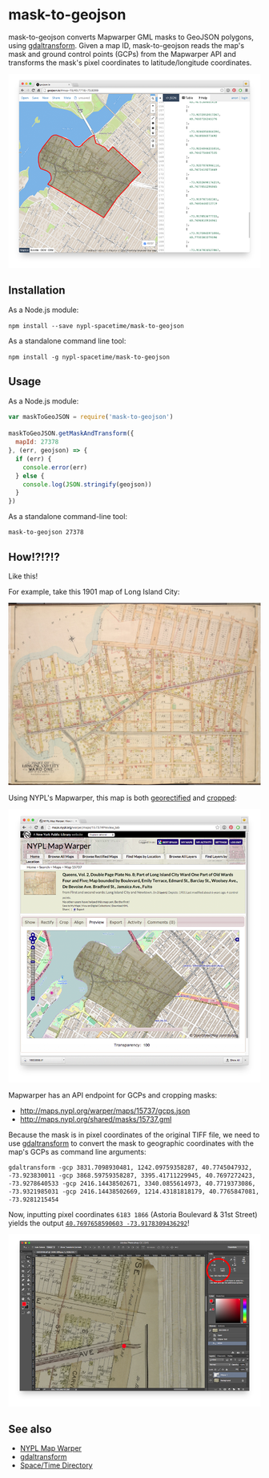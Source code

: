 # mask-to-geojson

mask-to-geojson converts Mapwarper GML masks to GeoJSON polygons, using [gdaltransform](http://www.gdal.org/gdaltransform.html). Given a map ID, mask-to-geojson reads the map's mask and ground control points (GCPs) from the Mapwarper API and transforms the mask's pixel coordinates to latitude/longitude coordinates.

![](images/geojson.png)

## Installation

As a Node.js module:

`npm install --save nypl-spacetime/mask-to-geojson`

As a standalone command line tool:

`npm install -g nypl-spacetime/mask-to-geojson`

## Usage

As a Node.js module:

```js
var maskToGeoJSON = require('mask-to-geojson')

maskToGeoJSON.getMaskAndTransform({
  mapId: 27378
}, (err, geojson) => {
  if (err) {
    console.error(err)
  } else {
    console.log(JSON.stringify(geojson))    
  }
})
```

As a standalone command-line tool:

```
mask-to-geojson 27378
```

## How!?!?!?

Like this!

For example, take this 1901 map of Long Island City:

[![](images/63226e55-ebe7-159d-e040-e00a1806318b.jpg)](http://maps.nypl.org/warper/maps/15737#Show_tab)

Using NYPL's Mapwarper, this map is both [georectified](http://maps.nypl.org/warper/maps/15737#Rectify_tab) and [cropped](http://maps.nypl.org/warper/maps/15737#Crop_tab):

[![](images/mapwarper.png)](http://maps.nypl.org/warper/maps/15737#Preview_tab)

Mapwarper has an API endpoint for GCPs and cropping masks:

- http://maps.nypl.org/warper/maps/15737/gcps.json
- http://maps.nypl.org/shared/masks/15737.gml

Because the mask is in pixel coordinates of the original TIFF file, we need to use [gdaltransform](http://www.gdal.org/gdaltransform.html) to convert the mask to geographic coordinates with the map's GCPs as command line arguments:

```
gdaltransform -gcp 3831.7098930481, 1242.09759358287, 40.7745047932, -73.923830011 -gcp 3868.59759358287, 3395.41711229945, 40.7697272423, -73.9278640533 -gcp 2416.14438502671, 3340.0855614973, 40.7719373086, -73.9321985031 -gcp 2416.14438502669, 1214.43181818179, 40.7765847081, -73.9281215454
```

Now, inputting pixel coordinates `6183 1866` (Astoria Boulevard & 31st Street) yields the output [`40.7697658590603 -73.9178309436292`](http://www.openstreetmap.org/search?query=40.7697658590603%2C%20-73.9178309436292#map=19/40.76977/-73.91783)!

![](images/photoshop.png)

## See also

- [NYPL Map Warper](http://maps.nypl.org/warper/)
- [gdaltransform](http://www.gdal.org/gdaltransform.html)
- [Space/Time Directory](http://spacetime.nypl.org/)
